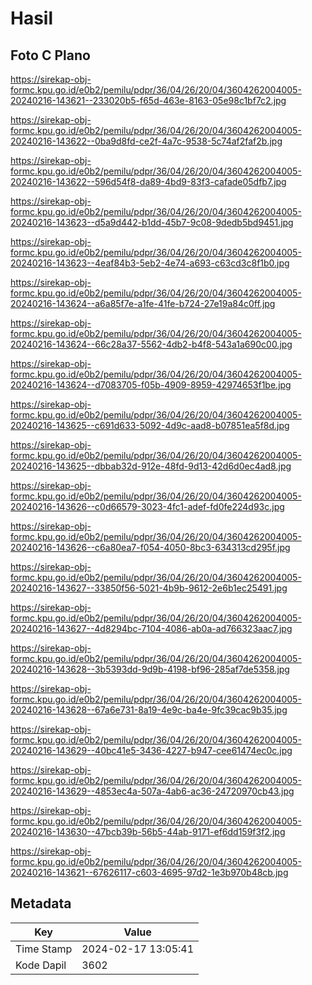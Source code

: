 # Hasil

## Foto C Plano

https://sirekap-obj-formc.kpu.go.id/e0b2/pemilu/pdpr/36/04/26/20/04/3604262004005-20240216-143621--233020b5-f65d-463e-8163-05e98c1bf7c2.jpg

https://sirekap-obj-formc.kpu.go.id/e0b2/pemilu/pdpr/36/04/26/20/04/3604262004005-20240216-143622--0ba9d8fd-ce2f-4a7c-9538-5c74af2faf2b.jpg

https://sirekap-obj-formc.kpu.go.id/e0b2/pemilu/pdpr/36/04/26/20/04/3604262004005-20240216-143622--596d54f8-da89-4bd9-83f3-cafade05dfb7.jpg

https://sirekap-obj-formc.kpu.go.id/e0b2/pemilu/pdpr/36/04/26/20/04/3604262004005-20240216-143623--d5a9d442-b1dd-45b7-9c08-9dedb5bd9451.jpg

https://sirekap-obj-formc.kpu.go.id/e0b2/pemilu/pdpr/36/04/26/20/04/3604262004005-20240216-143623--4eaf84b3-5eb2-4e74-a693-c63cd3c8f1b0.jpg

https://sirekap-obj-formc.kpu.go.id/e0b2/pemilu/pdpr/36/04/26/20/04/3604262004005-20240216-143624--a6a85f7e-a1fe-41fe-b724-27e19a84c0ff.jpg

https://sirekap-obj-formc.kpu.go.id/e0b2/pemilu/pdpr/36/04/26/20/04/3604262004005-20240216-143624--66c28a37-5562-4db2-b4f8-543a1a690c00.jpg

https://sirekap-obj-formc.kpu.go.id/e0b2/pemilu/pdpr/36/04/26/20/04/3604262004005-20240216-143624--d7083705-f05b-4909-8959-42974653f1be.jpg

https://sirekap-obj-formc.kpu.go.id/e0b2/pemilu/pdpr/36/04/26/20/04/3604262004005-20240216-143625--c691d633-5092-4d9c-aad8-b07851ea5f8d.jpg

https://sirekap-obj-formc.kpu.go.id/e0b2/pemilu/pdpr/36/04/26/20/04/3604262004005-20240216-143625--dbbab32d-912e-48fd-9d13-42d6d0ec4ad8.jpg

https://sirekap-obj-formc.kpu.go.id/e0b2/pemilu/pdpr/36/04/26/20/04/3604262004005-20240216-143626--c0d66579-3023-4fc1-adef-fd0fe224d93c.jpg

https://sirekap-obj-formc.kpu.go.id/e0b2/pemilu/pdpr/36/04/26/20/04/3604262004005-20240216-143626--c6a80ea7-f054-4050-8bc3-634313cd295f.jpg

https://sirekap-obj-formc.kpu.go.id/e0b2/pemilu/pdpr/36/04/26/20/04/3604262004005-20240216-143627--33850f56-5021-4b9b-9612-2e6b1ec25491.jpg

https://sirekap-obj-formc.kpu.go.id/e0b2/pemilu/pdpr/36/04/26/20/04/3604262004005-20240216-143627--4d8294bc-7104-4086-ab0a-ad766323aac7.jpg

https://sirekap-obj-formc.kpu.go.id/e0b2/pemilu/pdpr/36/04/26/20/04/3604262004005-20240216-143628--3b5393dd-9d9b-4198-bf96-285af7de5358.jpg

https://sirekap-obj-formc.kpu.go.id/e0b2/pemilu/pdpr/36/04/26/20/04/3604262004005-20240216-143628--67a6e731-8a19-4e9c-ba4e-9fc39cac9b35.jpg

https://sirekap-obj-formc.kpu.go.id/e0b2/pemilu/pdpr/36/04/26/20/04/3604262004005-20240216-143629--40bc41e5-3436-4227-b947-cee61474ec0c.jpg

https://sirekap-obj-formc.kpu.go.id/e0b2/pemilu/pdpr/36/04/26/20/04/3604262004005-20240216-143629--4853ec4a-507a-4ab6-ac36-24720970cb43.jpg

https://sirekap-obj-formc.kpu.go.id/e0b2/pemilu/pdpr/36/04/26/20/04/3604262004005-20240216-143630--47bcb39b-56b5-44ab-9171-ef6dd159f3f2.jpg

https://sirekap-obj-formc.kpu.go.id/e0b2/pemilu/pdpr/36/04/26/20/04/3604262004005-20240216-143621--67626117-c603-4695-97d2-1e3b970b48cb.jpg


## Metadata

| Key        | Value               |
| ---------- | ------------------- |
| Time Stamp | 2024-02-17 13:05:41 |
| Kode Dapil | 3602                |




